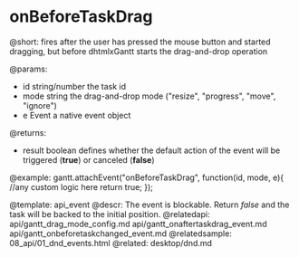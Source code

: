onBeforeTaskDrag
=============

@short: fires after the user has pressed the mouse button and started dragging, but before dhtmlxGantt starts the drag-and-drop operation


@params:

- id			string/number		the task id
- mode			string 				the drag-and-drop mode ("resize", "progress", "move", "ignore")
- e				Event				a native event object

@returns:  
  - result     boolean       defines whether the default action of the event will be triggered (<b>true</b>) or canceled (<b>false</b>) 
 
@example:
gantt.attachEvent("onBeforeTaskDrag", function(id, mode, e){
    //any custom logic here
	return true;
});

@template:	api_event
@descr:
The event is blockable. Return *false* and the task will be backed to the initial position.
@relatedapi:
	api/gantt_drag_mode_config.md
	api/gantt_onaftertaskdrag_event.md
    api/gantt_onbeforetaskchanged_event.md
@relatedsample:
	08_api/01_dnd_events.html
@related:
	desktop/dnd.md